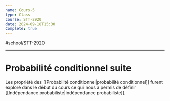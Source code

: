 ```yaml
---
name: Cours-5
type: Class
course: STT-2920
date: 2024-09-18T15:30
Complete: true
---
```

#school/STT-2920 
***

# Probabilité conditionnel suite
Les propriété des [[Probabilité conditionnel|probabilité conditionnel]] furent exploré dans le début du cours ce qui nous a permis de définir [[Indépendance probabiliste|indépendance probabiliste]].